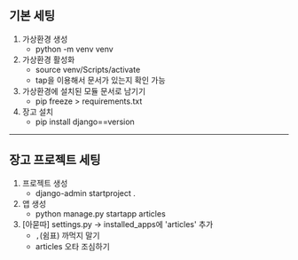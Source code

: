 ## 기본 세팅

1. 가상환경 생성
   - python -m venv venv
2. 가상환경 활성화
   - source venv/Scripts/activate
   - tap을 이용해서 문서가 있는지 확인 가능
3. 가상환경에 설치된 모듈 문서로 남기기
   - pip freeze > requirements.txt
4. 장고 설치
   - pip install django==version
-----------

## 장고 프로젝트 세팅

1. 프로젝트 생성
   - django-admin startproject <name> .
2. 앱 생성
   - python manage.py startapp articles
3. [아묻따] settings.py -> installed_apps에 'articles' 추가
   - `,`(쉼표) 까먹지 말기
   - articles 오타 조심하기